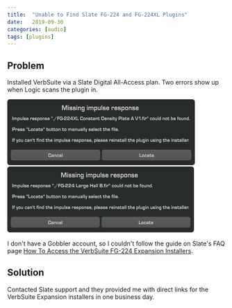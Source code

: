 ```yaml
---
title:  "Unable to Find Slate FG-224 and FG-224XL Plugins"
date:   2019-09-30
categories: [audio]
tags: [plugins]
---
```




## Problem

Installed VerbSuite via a Slate Digital All-Access plan. Two errors show up when Logic scans the plugin in.

![](verb-suite-error-1.png)
![](verb-suite-error-2.png)

I don't have a Gobbler account, so I couldn't follow the guide on Slate's FAQ page [How To Access the VerbSuite FG-224 Expansion Installers](https://slatedigital.zendesk.com/hc/en-us/articles/115005085188-How-To-Access-the-VerbSuite-FG-224-Expansion-Installers).

## Solution

Contacted Slate support and they provided me with direct links for the VerbSuite Expansion installers in one business day.
